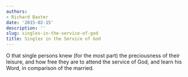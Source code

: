 ```yaml
---
authors:
- Richard Baxter
date: '2015-02-15'
description: ''
slug: singles-in-the-service-of-god
title: Singles in the Service of God
---
```


O that single persons knew (for the most part) the preciousness of their leisure, and how free they are to attend the service of God, and learn his Word, in comparison of the married.
